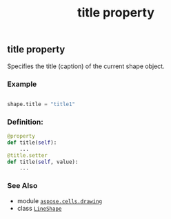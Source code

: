 ﻿---
title: title property
second_title: Aspose.Cells for Python via .NET API References
description: 
type: docs
weight: 1130
url: /aspose.cells.drawing/lineshape/title/
is_root: false
---

## title property


Specifies the title (caption) of the current shape object.

### Example 


```python

shape.title = "title1"

```
### Definition:
```python
@property
def title(self):
    ...
@title.setter
def title(self, value):
    ...
```

### See Also
* module [`aspose.cells.drawing`](../../)
* class [`LineShape`](/cells/python-net/aspose.cells.drawing/lineshape)

